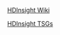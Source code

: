 [HDInsight Wiki](https://supportability.visualstudio.com/AzureHDinsight/_wiki/wikis/AzureHDinsight/279588/AzureHDInsight)

[HDInsight TSGs](https://supportability.visualstudio.com/AzureHDinsight/_wiki/wikis/AzureHDinsight?pagePath=%2FTSGs)